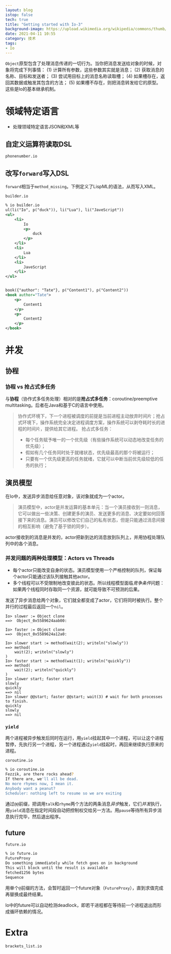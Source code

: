 ```yaml
---
layout: blog
istop: false
tech: true
title: "Getting started with Io-3"
background-image: https://upload.wikimedia.org/wikipedia/commons/thumb/2/26/Io-logo.svg/200px-Io-logo.svg.png
date: 2021-04-11 10:55
category: 技术
tags:
- Io
---
```


`Object`原型包含了处理消息传递的一切行为。当你把消息发送给对象的时候，对象将完成下列事情： 
(1) 计算所有参数，这些参数其实就是消息； 
(2) 获取消息的名称、目标和发送者； 
(3) 尝试用目标上的消息名称读取槽； 
(4) 如果槽存在，返回其数据或触发其包含的方法； 
(5) 如果槽不存在，则把消息转发给它的原型。 
这些是Io的基本继承机制。

# 领域特定语言

- 处理领域特定语言JSON和XML等

## 自定义运算符读取DSL

`phonenumber.io`

<div id = "includedContent_io_crash_week_day3_phonebook_io"></div>

## 改写`forward`写入DSL

`forward`相当于`method_missing`。下例定义了LispML的语法，从而写入XML。

`builder.io`

<div id = "includedContent_io_crash_week_day3_builder_io"></div>

```XML
% io builder.io
ul(li("Io", p("duck")), li("Lua"), li("JaveScript"))
<ul>
    <li>
        Io
        <p>
            duck
        </p>
    </li>
    <li>
        Lua
    </li>
    <li>
        JaveScript
    </li>
</ul>


book({"author": "Tate"}, p("Content1"), p("Content2"))
<book author="Tate">
    <p>
        Content1
    </p>
    <p>
        Content2
    </p>
</book>
```

# 并发

## 协程

### 协程 vs 抢占式多任务

与**协程**（协作式多任务处理）相对的是**抢占式多任务**：coroutine/preemptive multitasking。后者在Java和基于C的语言中使用。

> 协作式环境下，下一个进程被调度的前提是当前进程主动放弃时间片；抢占式环境下，操作系统完全决定进程调度方案，操作系统可以剥夺耗时长的进程的时间片，提供给其它进程。
> 抢占式多任务：
> - 每个任务赋予唯一的一个优先级（有些操作系统可以动态地改变任务的优先级）；
> - 假如有几个任务同时处于就绪状态，优先级最高的那个将被运行；
> - 只要有一个优先级更高的任务就绪，它就可以中断当前优先级较低的任务的执行；

## 演员模型

在Io中，发送异步消息给任意对象，该对象就成为一个actor。

> 演员模型中，actor是并发运算的基本单元：当一个演员接收到一则消息，它可以做出一些决策、创建更多的演员、发送更多的消息、决定要如何回答接下来的消息。演员可以修改它们自己的私有状态，但是只能通过消息间接的相互影响（避免了基于锁的同步）。

actor接收到的消息是并发的，actor把新到达的消息放到队列上，并用协程处理队列中的各个消息。

### 并发问题的两种处理模型：Actors vs Threads

- 每个actor只能改变自身的状态。演员模型使用一个严格控制的队列，保证每个actor只能通过该队列接触其他actor。
- 多个线程可以不受限制地改变彼此的状态。所以线程模型面临*竞争条件*问题：如果两个线程同时存取同一个资源，就可能导致不可预测的后果。

发送了异步消息给两个对象，它们就全都变成了actor，它们将同时被执行。整个并行的过程最后返回一个`nil`。

```io
Io> slower := Object clone
==>  Object_0x5589624aab00:

Io> faster := Object clone
==>  Object_0x5589624a12a0:

Io> slower start := method(wait(2); writeln("slowly"))
==> method(
    wait(2); writeln("slowly")
)
Io> faster start := method(wait(1); writeln("quickly"))
==> method(
    wait(2); writeln("quickly")
)
Io> slower start; faster start
slowly
quickly
==> nil
Io> slower @@start; faster @@start; wait(3) # wait for both processes to finish.
quickly
slowly
==> nil
```

### `yield`

两个进程被异步触发后同时在运行，用`yield`挂起其中一个进程，可以让这个进程暂停，先执行另一个进程，另一个进程通过`yield`挂起时，再回来继续执行原来的进程。

`coroutine.io`

<div id = "includedContent_io_crash_week_day3_coroutine_io"></div>

```bash
% io coroutine.io 
Fezzik, are there rocks ahead?
If there are, we'll all be dead.
No more rhymes now, I mean it.
Anybody want a peanut?
Scheduler: nothing left to resume so we are exiting
```

通过`@@`前缀，把调用`talk`和`rhyme`两个方法的两条消息*异步*触发，它们*并发*执行，用`yield`消息在指定时间段自动把控制权交给另一方法。用`pause`等待所有异步消息执行完毕，然后退出程序。

## future

`future.io`

<div id = "includedContent_io_crash_week_day3_future_io"></div>

```bash
% io future.io   
FutureProxy
Do something immediately while fetch goes on in background
This will block until the result is available
fetched1256 bytes
Sequence
```

用单个`@`前缀的方法，会暂时返回一个future对象（`FutureProxy`），直到求值完成再替换成最终结果。

Io中的future可以自动检测deadlock，即若干进程都在等待前一个进程退出而形成循环依赖的情况。

# Extra

`brackets_list.io`

<div id = "includedContent_io_crash_week_day3_brackets_list_io"></div>
